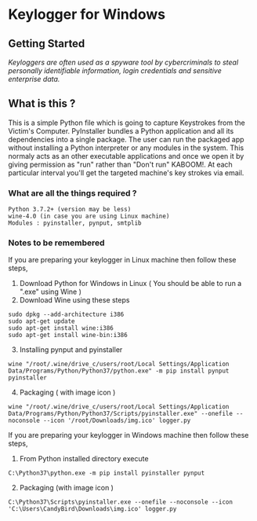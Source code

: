 # Keylogger for Windows

## Getting Started

*Keyloggers are often used as a spyware tool by cybercriminals to steal personally identifiable information, login credentials and sensitive enterprise data.*

## What is this ?

This is a simple Python file which is going to capture Keystrokes from the Victim's Computer. 
PyInstaller bundles a Python application and all its dependencies into a single package. The user can run the packaged app without installing a Python interpreter or any modules in the system. 
This normaly acts as an other executable applications and once we open it by giving permission as "run" rather than "Don't run" KABOOM!. At each particular interval you'll get the targeted machine's key strokes via email.

### What are all the things required ?

```
Python 3.7.2+ (version may be less)
wine-4.0 (in case you are using Linux machine)
Modules : pyinstaller, pynput, smtplib
```

### Notes to be remembered

If you are preparing your keylogger in Linux machine then follow these steps,

1. Download Python for Windows in Linux ( You should be able to run a ".exe" using Wine )
2. Download Wine using these steps
```
sudo dpkg --add-architecture i386
sudo apt-get update 
sudo apt-get install wine:i386
sudo apt-get install wine-bin:i386
```
3. Installing pynput and pyinstaller
```
wine "/root/.wine/drive_c/users/root/Local Settings/Application Data/Programs/Python/Python37/python.exe" -m pip install pynput pyinstaller
```
4. Packaging ( with image icon )
```
wine "/root/.wine/drive_c/users/root/Local Settings/Application Data/Programs/Python/Python37/Scripts/pyinstaller.exe" --onefile --noconsole --icon '/root/Downloads/img.ico' logger.py
``` 
If you are preparing your keylogger in Windows machine then follow these steps,

1. From Python installed directory execute
```
C:\Python37\python.exe -m pip install pyinstaller pynput
```
2. Packaging (with image icon )
```
C:\Python37\Scripts\pyinstaller.exe --onefile --noconsole --icon 'C:\Users\CandyBird\Downloads\img.ico' logger.py
```

